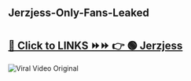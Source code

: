 
 ## Jerzjess-Only-Fans-Leaked

# <h2><a href="https://clipsfans.com/Jerzjess&ref=git">🔗 Click to LINKS ⏩⏩ 👉 🟢 Jerzjess </a></h2>

<a href="https://clipsfans.com/Jerzjess&ref=git" rel="nofollow" data-target="animated-image.originalLink"><img src="https://i.ibb.co.com/xMMVF88/686577567.gif" alt="Viral Video Original" style="max-width: 100%; display: inline-block;" data-target="animated-image.originalImage"></a>
